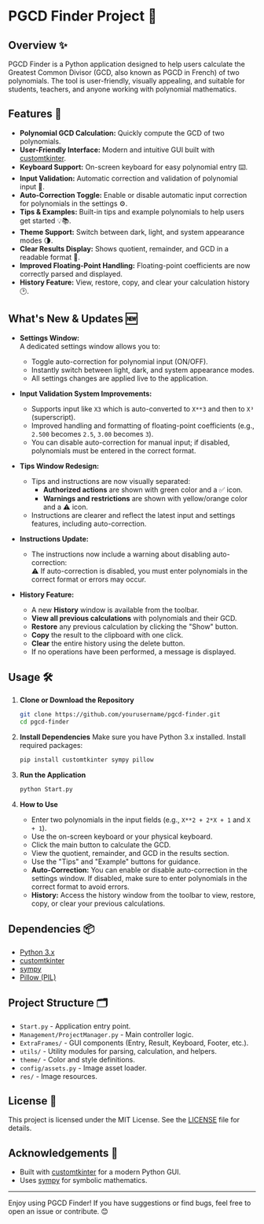 # PGCD Finder Project 🧮

## Overview ✨

PGCD Finder is a Python application designed to help users calculate the Greatest Common Divisor (GCD, also known as PGCD in French) of two polynomials. The tool is user-friendly, visually appealing, and suitable for students, teachers, and anyone working with polynomial mathematics.

## Features 🚀

- **Polynomial GCD Calculation:** Quickly compute the GCD of two polynomials.
- **User-Friendly Interface:** Modern and intuitive GUI built with [customtkinter](https://github.com/TomSchimansky/CustomTkinter).
- **Keyboard Support:** On-screen keyboard for easy polynomial entry ⌨️.
- **Input Validation:** Automatic correction and validation of polynomial input 🧹.
- **Auto-Correction Toggle:** Enable or disable automatic input correction for polynomials in the settings ⚙️.
- **Tips & Examples:** Built-in tips and example polynomials to help users get started 💡📚.
- **Theme Support:** Switch between dark, light, and system appearance modes 🌗.
- **Clear Results Display:** Shows quotient, remainder, and GCD in a readable format 📝.
- **Improved Floating-Point Handling:** Floating-point coefficients are now correctly parsed and displayed.
- **History Feature:** View, restore, copy, and clear your calculation history 🕑.

## What's New & Updates 🆕

- **Settings Window:**  
  A dedicated settings window allows you to:
  - Toggle auto-correction for polynomial input (ON/OFF).
  - Instantly switch between light, dark, and system appearance modes.
  - All settings changes are applied live to the application.

- **Input Validation System Improvements:**  
  - Supports input like `X3` which is auto-converted to `X**3` and then to `X³` (superscript).
  - Improved handling and formatting of floating-point coefficients (e.g., `2.500` becomes `2.5`, `3.00` becomes `3`).
  - You can disable auto-correction for manual input; if disabled, polynomials must be entered in the correct format.

- **Tips Window Redesign:**  
  - Tips and instructions are now visually separated:
    - **Authorized actions** are shown with green color and a ✅ icon.
    - **Warnings and restrictions** are shown with yellow/orange color and a ⚠️ icon.
  - Instructions are clearer and reflect the latest input and settings features, including auto-correction.

- **Instructions Update:**  
  - The instructions now include a warning about disabling auto-correction:  
    ⚠️ If auto-correction is disabled, you must enter polynomials in the correct format or errors may occur.

- **History Feature:**  
  - A new **History** window is available from the toolbar.
  - **View all previous calculations** with polynomials and their GCD.
  - **Restore** any previous calculation by clicking the "Show" button.
  - **Copy** the result to the clipboard with one click.
  - **Clear** the entire history using the delete button.
  - If no operations have been performed, a message is displayed.

## Usage 🛠️

1. **Clone or Download the Repository**
   ```bash
   git clone https://github.com/yourusername/pgcd-finder.git
   cd pgcd-finder
   ```

2. **Install Dependencies**
   Make sure you have Python 3.x installed. Install required packages:
   ```bash
   pip install customtkinter sympy pillow
   ```

3. **Run the Application**
   ```bash
   python Start.py
   ```

4. **How to Use**
   - Enter two polynomials in the input fields (e.g., `X**2 + 2*X + 1` and `X + 1`).
   - Use the on-screen keyboard or your physical keyboard.
   - Click the main button to calculate the GCD.
   - View the quotient, remainder, and GCD in the results section.
   - Use the "Tips" and "Example" buttons for guidance.
   - **Auto-Correction:** You can enable or disable auto-correction in the settings window. If disabled, make sure to enter polynomials in the correct format to avoid errors.
   - **History:** Access the history window from the toolbar to view, restore, copy, or clear your previous calculations.

## Dependencies 📦

- [Python 3.x](https://www.python.org/)
- [customtkinter](https://github.com/TomSchimansky/CustomTkinter)
- [sympy](https://www.sympy.org/)
- [Pillow (PIL)](https://python-pillow.org/)

## Project Structure 🗂️

- `Start.py` - Application entry point.
- `Management/ProjectManager.py` - Main controller logic.
- `ExtraFrames/` - GUI components (Entry, Result, Keyboard, Footer, etc.).
- `utils/` - Utility modules for parsing, calculation, and helpers.
- `theme/` - Color and style definitions.
- `config/assets.py` - Image asset loader.
- `res/` - Image resources.

## License 📄

This project is licensed under the MIT License. See the [LICENSE](LICENSE) file for details.

## Acknowledgements 🙌

- Built with [customtkinter](https://github.com/TomSchimansky/CustomTkinter) for a modern Python GUI.
- Uses [sympy](https://www.sympy.org/) for symbolic mathematics.

---

Enjoy using PGCD Finder! If you have suggestions or find bugs, feel free to open an issue or contribute. 😊
